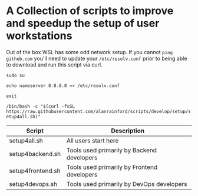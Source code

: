 # A Collection of scripts to improve and speedup the setup of user workstations

Out of the box WSL has some odd network setup. If you cannot `ping github.com` you'll need to update your `/etc/resolv.conf` prior to being able to download and run this script via curl.

`sudo su`

`echo nameserver 8.8.8.8 >> /etc/resolv.conf`

`exit`

`/bin/bash -c "$(curl -fsSL https://raw.githubusercontent.com/alanrainford/scripts/develop/setup/setup4all.sh)"`

| Script      | Description |
| ----------- | ----------- |
| setup4all.sh | All users start here |
| setup4backend.sh | Tools used primarily by Backend developers |
| setup4frontend.sh | Tools used primarily by Frontend developers |
| setup4devops.sh | Tools used primarily by DevOps developers |
